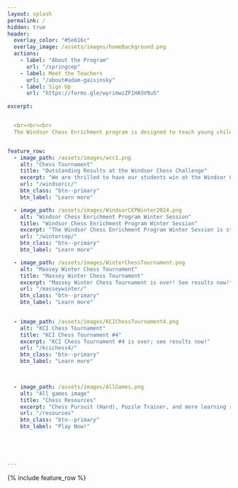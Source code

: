 ```yaml
---
layout: splash
permalink: /
hidden: true
header:
  overlay_color: "#5e616c"
  overlay_image: /assets/images/homeBackground.png
  actions:
    - label: "About the Program"
      url: "/springcep"
    - label: Meet the Teachers
      url: "/about#adam-gaisinsky"
    - label: Sign Up
      url: "https://forms.gle/wyrimwzZF1HASV9u5"
  
excerpt: 


  <br><br><br>
  The Windsor Chess Enrichment program is designed to teach young children how to play and enjoy chess. We offer affordable chess classes for students at all skill levels and provide a welcoming and engaging atmosphere for them to play against each other. We also provide private lessons to those students that would like more personalized coaching.


feature_row:  
  - image_path: /assets/images/wcc1.png
    alt: "Chess Tournament"
    title: "Outstanding Results at the Windsor Chess Challenge"
    excerpt: "We are thrilled to have our students win at the Windsor Chess Challenge! See our medallists by clicking the link below!"
    url: "/windsorcc/"
    btn_class: "btn--primary"
    btn_label: "Learn more"  

  - image_path: /assets/images/WindsorCEPWinter2024.png
    alt: "Windsor Chess Enrichment Program Winter Session"
    title: "Windsor Chess Enrichment Program Winter Session"
    excerpt: "The Windsor Chess Enrichment Program Winter Session is starting on January 20th! Learn more by clicking the button below!"
    url: "/wintercep/"
    btn_class: "btn--primary"
    btn_label: "Learn more"

  - image_path: /assets/images/WinterChessTournament.png
    alt: "Massey Winter Chess Tournament"
    title: "Massey Winter Chess Tournament"
    excerpt: "Massey Winter Chess Tournament is over! See results now!"
    url: "/masseywinter/"
    btn_class: "btn--primary"
    btn_label: "Learn more"

    
  - image_path: /assets/images/KCIChessTournament4.png
    alt: "KCI Chess Tournament"
    title: "KCI Chess Tournament #4"
    excerpt: "KCI Chess Tournament #4 is over; see results now!"
    url: "/kcichess4/"
    btn_class: "btn--primary"
    btn_label: "Learn more"
  


  - image_path: /assets/images/AllGames.png
    alt: "All games image"
    title: "Chess Resources"
    excerpt: "Chess Pursuit (Hard), Puzzle Trainer, and more learning resources!"
    url: "/resources"
    btn_class: "btn--primary"
    btn_label: "Play Now!"





---
```


{% include feature_row %}
